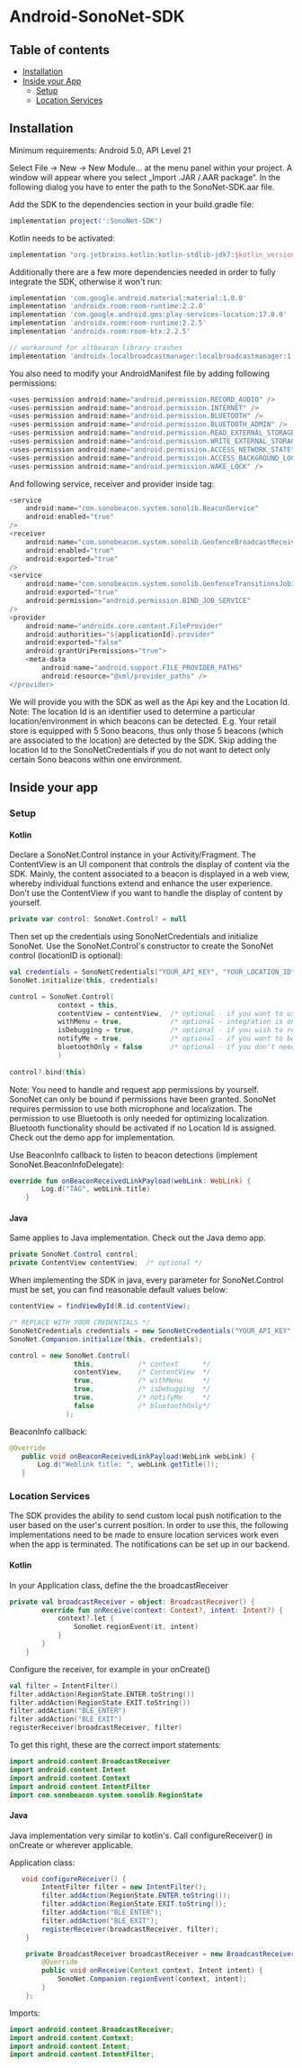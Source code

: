 # Android-SonoNet-SDK

## Table of contents
- [Installation](#installation)
- [Inside your App](#inside-your-app)
	- [Setup](#setup)
	- [Location Services](#location-services)

## Installation

Minimum requirements: Android 5.0, API Level 21

Select File -> New -> New Module... at the menu panel within your project. A window will appear where you select „Import .JAR /.AAR package“. In the following dialog you have to enter the path to the SonoNet-SDK.aar file.

Add the SDK to the dependencies section in your build.gradle file:

```gradle
implementation project(':SonoNet-SDK')
```

Kotlin needs to be activated:

```gradle
implementation "org.jetbrains.kotlin:kotlin-stdlib-jdk7:$kotlin_version"
```

Additionally there are a few more dependencies needed in order to fully integrate the SDK, otherwise it won't run:

```gradle
implementation 'com.google.android.material:material:1.0.0'
implementation 'androidx.room:room-runtime:2.2.0'
implementation 'com.google.android.gms:play-services-location:17.0.0'
implementation 'androidx.room:room-runtime:2.2.5'
implementation 'androidx.room:room-ktx:2.2.5'

// workaround for altbeacon library crashes
implementation 'androidx.localbroadcastmanager:localbroadcastmanager:1.0.0'
```

You also need to modify your AndroidManifest file by adding following permissions:

```gradle
<uses-permission android:name="android.permission.RECORD_AUDIO" />
<uses-permission android:name="android.permission.INTERNET" />
<uses-permission android:name="android.permission.BLUETOOTH" />
<uses-permission android:name="android.permission.BLUETOOTH_ADMIN" />
<uses-permission android:name="android.permission.READ_EXTERNAL_STORAGE" />
<uses-permission android:name="android.permission.WRITE_EXTERNAL_STORAGE" />
<uses-permission android:name="android.permission.ACCESS_NETWORK_STATE" />
<uses-permission android:name="android.permission.ACCESS_BACKGROUND_LOCATION" />
<uses-permission android:name="android.permission.WAKE_LOCK" />
```

And following service, receiver and provider inside <application/> tag:

```gradle
<service 
    android:name="com.sonobeacon.system.sonolib.BeaconService"
    android:enabled="true"
/>
<receiver
    android:name="com.sonobeacon.system.sonolib.GeofenceBroadcastReceiver"
    android:enabled="true"
    android:exported="true"
/>
<service
    android:name="com.sonobeacon.system.sonolib.GeofenceTransitionsJobIntentService"
    android:exported="true"
    android:permission="android.permission.BIND_JOB_SERVICE"
/>
<provider
    android:name="androidx.core.content.FileProvider"
    android:authorities="${applicationId}.provider"
    android:exported="false"
    android:grantUriPermissions="true">
    <meta-data
        android:name="android.support.FILE_PROVIDER_PATHS"
        android:resource="@xml/provider_paths" />
</provider>
```
  

We will provide you with the SDK as well as the Api key and the Location Id.
Note: The location Id is an identifier used to determine a particular location/environment in which beacons can be detected.
E.g. Your retail store is equipped with 5 Sono beacons, thus only those 5 beacons (which are associated to the location) are detected by the SDK. Skip adding the location Id to the SonoNetCredentials if you do not want to detect only certain Sono beacons within one environment.

## Inside your app

### Setup

#### Kotlin

Declare a SonoNet.Control instance in your Activity/Fragment. The ContentView is an UI component that controls the display of content via the SDK. Mainly, the content associated to a beacon is displayed in a web view, whereby individual functions extend and enhance the user experience.
Don't use the ContentView if you want to handle the display of content by yourself.

```kotlin
private var control: SonoNet.Control? = null  
```

Then set up the credentials using SonoNetCredentials and initialize SonoNet. Use the SonoNet.Control's constructor to create the SonoNet control (locationID is optional):

```kotlin
val credentials = SonoNetCredentials("YOUR_API_KEY", "YOUR_LOCATION_ID")
SonoNet.initialize(this, credentials)

control = SonoNet.Control(
			context = this,			
            contentView = contentView,	/* optional - if you want to use the app's built-in webview to show content */
            withMenu = true,			/* optional - integration is only possible in conjunction with contentView */
            isDebugging = true,			/* optional - if you wish to receive detailed debugging messages */
            notifyMe = true,			/* optional - if you want to be notified when you enter predefined geographical regions */
            bluetoothOnly = false		/* optional - if you don't need beacon detection via microphone, defaults to false */
            )
            
control?.bind(this)
```

Note: You need to handle and request app permissions by yourself. SonoNet can only be bound if permissions have been granted.
SonoNet requires permission to use both microphone and localization.
The permission to use Bluetooth is only needed for optimizing localization. Bluetooth functionality should be activated if no Location Id is assigned.
Check out the demo app for implementation.

Use BeaconInfo callback to listen to beacon detections (implement SonoNet.BeaconInfoDelegate):

```kotlin
override fun onBeaconReceivedLinkPayload(webLink: WebLink) {
        Log.d("TAG", webLink.title)
    }
```

#### Java

Same applies to Java implementation. Check out the Java demo app.

```java
private SonoNet.Control control;
private ContentView contentView;  /* optional */
```

When implementing the SDK in java, every parameter for SonoNet.Control must be set, you can find reasonable default values below: 

```java
contentView = findViewById(R.id.contentView);

/* REPLACE WITH YOUR CREDENTIALS */
SonoNetCredentials credentials = new SonoNetCredentials("YOUR_API_KEY", "YOUR_LOCATION_ID"); 
SonoNet.Companion.initialize(this, credentials);

control = new SonoNet.Control(
				this,			/* context 		*/
				contentView,	/* ContentView 	*/
				true,			/* withMenu		*/
				true,			/* isDebugging	*/
				true,			/* notifyMe		*/
				false			/* bluetoothOnly*/
              );
```

BeaconInfo callback:

```java
@Override
   public void onBeaconReceivedLinkPayload(WebLink webLink) {
       Log.d("Weblink title: ", webLink.getTitle());
   }
```

### Location Services

The SDK provides the ability to send custom local push notification to the user based on the user's current position. In order to use this, the following implementations need to be made to ensure location services work even when the app is terminated. The notifications can be set up in our backend.

#### Kotlin

In your Application class, define the the broadcastReceiver


```kotlin
private val broadcastReceiver = object: BroadcastReceiver() {
        override fun onReceive(context: Context?, intent: Intent?) {
            context?.let {
                SonoNet.regionEvent(it, intent)
            }
        }
    }
```
Configure the receiver, for example in your onCreate()
```kotlin
val filter = IntentFilter()
filter.addAction(RegionState.ENTER.toString())
filter.addAction(RegionState.EXIT.toString())
filter.addAction("BLE_ENTER")
filter.addAction("BLE_EXIT")
registerReceiver(broadcastReceiver, filter)
```

To get this right, these are the correct import statements:
```kotlin
import android.content.BroadcastReceiver
import android.content.Intent
import android.content.Context
import android.content.IntentFilter
import com.sonobeacon.system.sonolib.RegionState
```

#### Java

Java implementation very similar to kotlin's. Call configureReceiver() in onCreate or wherever applicable.

Application class:

```java
   void configureReceiver() {
        IntentFilter filter = new IntentFilter();
        filter.addAction(RegionState.ENTER.toString());
        filter.addAction(RegionState.EXIT.toString());
        filter.addAction("BLE_ENTER");
        filter.addAction("BLE_EXIT");
        registerReceiver(broadcastReceiver, filter);
    }

    private BroadcastReceiver broadcastReceiver = new BroadcastReceiver() {
        @Override
        public void onReceive(Context context, Intent intent) {
            SonoNet.Companion.regionEvent(context, intent);
        }
    };
```

Imports:
```java
import android.content.BroadcastReceiver;
import android.content.Context;
import android.content.Intent;
import android.content.IntentFilter;
```
